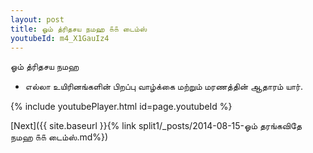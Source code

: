```yaml
---
layout: post
title: ஓம் த்ரிதசய நமஹ ௧௧ டைம்ஸ்
youtubeId: m4_X1GauIz4
---
```

 
 
 ஓம் த்ரிதசய நமஹ  
 
 -  எல்லா உயிரினங்களின் பிறப்பு வாழ்க்கை மற்றும் மரணத்தின் ஆதாரம் யார். 
 
  
 
  
 
 
 
 
 
 


{% include youtubePlayer.html id=page.youtubeId %}
 
[Next]({{ site.baseurl }}{% link  split1/_posts/2014-08-15-ஓம் தரங்கவிதே நமஹ ௧௧ டைம்ஸ்.md%})
 
